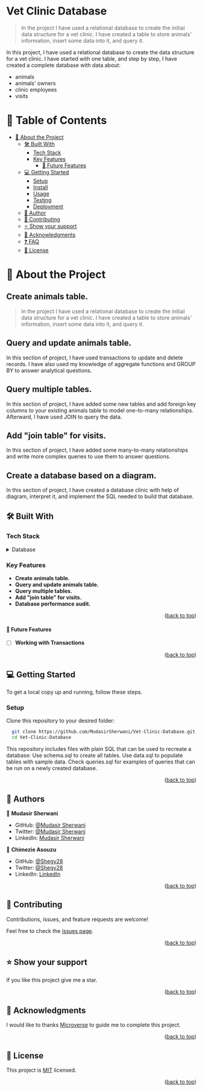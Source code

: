 <a name="readme-top"></a>

<div align="left">
  <h1>Vet Clinic Database</h1>


>In the project I have used a relational database to create the initial data structure for a vet clinic. I have created a table to store animals' information, insert some data into it, and query it.

In this project, I have used a relational database to create the data structure for a vet clinic. I have started with one table, and step by step, I have created a complete database with data about:

- animals
- animals' owners
- clinic employees
- visits

<div>
<!-- TABLE OF CONTENTS -->

# 📗 Table of Contents


- [📖 About the Project ](#-about-project-)
  - [🛠 Built With ](#-built-with-)
    - [Tech Stack ](#tech-stack-)
    - [Key Features ](#key-features-)
      - [🔭 Future Features ](#-future-features-)
  - [💻 Getting Started ](#-getting-started-)
    - [Setup](#setup)
    - [Install](#install)
    - [Usage](#usage)
    - [Testing](#testing)
    - [Deployment](#deployment)
  - [👥 Author](#-author)
  - [🤝 Contributing ](#-contributing-)
  - [⭐️ Show your support ](#️-show-your-support-)
  - [🙏 Acknowledgments ](#-acknowledgments-)
  - [❓ FAQ ](#-faq-)
  - [📝 License ](#-license-)

<!-- PROJECT DESCRIPTION -->
# 📖 About the Project <a name="about-project"></a>
## Create animals table.
>In the project I have used a relational database to create the initial data structure for a vet clinic. I have created a table to store animals' information, insert some data into it, and query it.


## Query and update animals table.
In this section of project, I have used transactions to update and delete records. I have also used my knowledge of aggregate functions and GROUP BY to answer analytical questions.

## Query multiple tables.
In this section of project, I have added some new tables and add foreign key columns to your existing animals table to model one-to-many relationships. Afterward, I have used JOIN to query the data.

## Add "join table" for visits.
In this section of project, I have added some many-to-many relationships and write more complex queries to use them to answer questions.

## Create a database based on a diagram.
In this section of project, I have created a database clinic with help of diagram, interpret it, and implement the SQL needed to build that database.


## 🛠 Built With <a name="built-with"></a>

### Tech Stack <a name="tech-stack"></a>
   
<details>
<summary>Database</summary>
  <ul>
    <li><a href="https://www.postgresql.org/">PostgreSQL</a></li>
  </ul>
</details>

<!-- Features -->

### Key Features <a name="key-features"></a>

- **Create animals table.**
- **Query and update animals table.**
- **Query multiple tables.**
- **Add "join table" for visits.**
- **Database performance audit.**


<p align="right">(<a href="#readme-top">back to top</a>)</p>

#### 🔭 Future Features <a name="future-features"></a>

- [ ] **Working with Transactions**
<!-- LIVE DEMO -->


<p align="right">(<a href="#readme-top">back to top</a>)</p>


<!-- GETTING STARTED -->

## 💻 Getting Started <a name="getting-started"></a>

To get a local copy up and running, follow these steps.

### Setup

Clone this repository to your desired folder:

```sh
  git clone https://github.com/MudasirSherwani/Vet-Clinic-Database.git
  cd Vet-Clinic-Database
```
This repository includes files with plain SQL that can be used to recreate a database:
Use schema.sql to create all tables.
Use data.sql to populate tables with sample data.
Check queries.sql for examples of queries that can be run on a newly created database.


<p align="right">(<a href="#readme-top">back to top</a>)</p>

<!-- AUTHORS -->
<a name="authors"></a>
## 👥 Authors

👤 **Mudasir Sherwani**

- GitHub: [@Mudasir Sherwani](https://github.com/MudasirSherwani)
- Twitter: [@Mudasir Sherwani](https://twitter.com/mudasirsherwani)
- LinkedIn: [Mudasir Sherwani](https://linkedin.com/in/mudasir-sherwani)

👤 **Chimezie Asouzu**

- GitHub: [@Shegy28](https://github.com/shegy28)
- Twitter: [@Shegy28](https://twitter.com/twitterhandle)
- LinkedIn: [LinkedIn](https://www.linkedin.com/in/chimezie-asouzu-67704224a/)


<p align="right">(<a href="#readme-top">back to top</a>)</p>


<!-- CONTRIBUTING -->

## 🤝 Contributing <a name="contributing"></a>

Contributions, issues, and feature requests are welcome!

Feel free to check the [issues page](https://github.com/MudasirSherwani/Vet-Clinic-Database/issues).

<p align="right">(<a href="#readme-top">back to top</a>)</p>

<!-- SUPPORT -->

## ⭐️ Show your support <a name="support"></a>

If you like this project give me a star.

<p align="right">(<a href="#readme-top">back to top</a>)</p>

 ## 🙏 Acknowledgments <a name="acknowledgements"></a>

I would like to thanks [Microverse](https://www.microverse.org/) to guide me to complete this project.


<p align="right">(<a href="#readme-top">back to top</a>)</p>

<!-- LICENSE -->

## 📝 License <a name="license"></a>

This project is [MIT](https://github.com/MudasirSherwani/Vet-Clinic-Database/blob/Query-and-update-animals-table/LICENSE.md) licensed.

<p align="right">(<a href="#readme-top">back to top</a>)</p>
